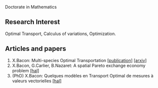 Doctorate in Mathematics

## Research Interest

Optimal Transport, Calculus of variations, Optimization.

## Articles and papers

1. X.Bacon: Multi-species Optimal Transportation [[publication]](https://link.springer.com/article/10.1007/s10957-019-01590-z) [[arxiv]](https://arxiv.org/pdf/1901.04765.pdf)
2. X.Bacon, G.Carlier, B.Nazaret: A spatial Pareto exchange economy problem [[hal]](https://hal.science/hal-03480323/file/BCN_Pareto_AMO.pdf)
3. (PhD) X.Bacon: Quelques modèles en Transport Optimal de mesures à valeurs vectorielles [[hal]](https://hal.science/tel-03913931/document)
